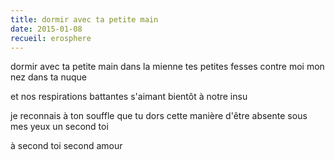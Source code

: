```yaml
---
title: dormir avec ta petite main
date: 2015-01-08
recueil: erosphere
---
```


dormir avec ta petite main dans la mienne
tes petites fesses contre moi
mon nez dans ta nuque

et nos respirations battantes s'aimant
bientôt à notre insu

je reconnais à ton souffle que tu dors
cette manière d'être absente sous mes yeux
un second toi

à second toi
second amour
